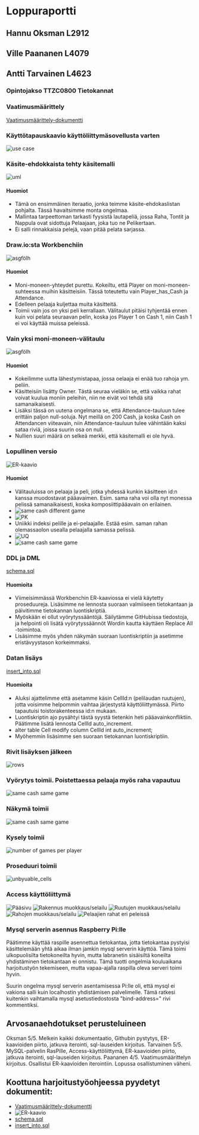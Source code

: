 # Loppuraportti

## Hannu Oksman L2912

## Ville Paananen L4079

## Antti Tarvainen L4623

### Opintojakso TTZC0800 Tietokannat

### Vaatimusmäärittely

[Vaatimusmäärittely-dokumentti](/Vaatimusmäärittely)

### Käyttötapauskaavio käyttöliittymäsovellusta varten

![use case](../Images/ttos0300_use_case.png)

### Käsite-ehdokkaista tehty käsitemalli

![uml](../Images/monopoliuml.png)

#### Huomiot
* Tämä on ensimmäinen iteraatio, jonka teimme käsite-ehdokaslistan pohjalta. Tässä havaitsimme monta ongelmaa.
* Mallintaa tarpeettoman tarkasti fyysistä lautapeliä, jossa Raha, Tontit ja Nappula ovat sidottuja Pelaajaan, joka tuo ne Pelikertaan.
* Ei salli rinnakkaisia pelejä, vaan pitää pelata sarjassa.

### Draw.io:sta Workbenchiin

![asgfölh](../Images/monopoliasgfölh.PNG)

#### Huomiot
* Moni-moneen-yhteydet purettu. Kokeiltu, että Player on moni-moneen-suhteessa muihin käsitteisiin. Tässä toteutettu vain Player_has_Cash ja Attendance.
* Edelleen pelaaja kuljettaa muita käsitteitä.
* Toimii vain jos on yksi peli kerrallaan. Välitaulut pitäisi tyhjentää ennen kuin voi pelata seuraavan pelin, koska jos Player 1 on Cash 1, niin Cash 1 ei voi käyttää muissa peleissä.

### Vain yksi moni-moneen-välitaulu

![asgfölh](../Images/monopoliumlmysql.PNG)

#### Huomiot
* Kokeilimme uutta lähestymistapaa, jossa oelaaja ei enää tuo rahoja ym. peliin.
* Käsitteisiin lisätty Owner. Tästä seuraa vieläkin se, että vaikka rahat voivat kuulua moniin peleihin, niin ne eivät voi tehdä sitä samanaikaisesti.
* Lisäksi tässä on uutena ongelmana se, että Attendance-tauluun tulee erittäin paljon null-soluja. Nyt meillä on 200 Cash, ja koska Cash on Attendancen viiteavain, niin Attendance-tauluun tulee vähintään kaksi sataa riviä, joissa suurin osa on null.
* Nullien suuri määrä on selkeä merkki, että käsitemalli ei ole hyvä.

### Lopullinen versio

![ER-kaavio](../Images/monopolifinal.PNG)

#### Huomiot
* Välitauluissa on pelaaja ja peli, jotka yhdessä kunkin käsitteen id:n kanssa muodostavat pääavaimen. Esim. sama raha voi olla nyt monessa pelissä samanaikaisesti, koska komposiittipääavain on erilainen.
* ![same cash different game](../Images/same_cash_different_game.PNG)
* ![PK](../Images/phc_pk.PNG)
* Uniikki indeksi pelille ja ei-pelaajalle. Estää esim. saman rahan olemassaolon usealla pelaajalla samassa pelissä.
* ![UQ](../Images/phc_i.PNG)
* ![same cash same game](../Images/same_cash_same_game_error.PNG)

### DDL ja DML

[schema.sql](../SQLmaterials/schema.sql)

#### Huomioita
* Viimeisimmässä Workbenchin ER-kaaviossa ei vielä käytetty proseduureja. Lisäsimme ne lennosta suoraan valmiiseen tietokantaan ja päivitimme tietokannan luontiskriptiä. 
* Myöskään ei ollut vyörytyssääntöjä. Säilytämme GitHubissa tiedostoja, ja helpointi oli lisätä vyörytyssäännöt Wordin kautta käyttäen Replace All -toimintoa.
* Lisäsimme myös yhden näkymän suoraan luontiskriptiin ja asetimme eristävyystason korkeimmaksi.

### Datan lisäys

[insert_into.sql](../SQLmaterials/insert_into.sql)

#### Huomioita
* Aluksi ajattelimme että asetamme käsin CellId:n (pelilaudan ruutujen), jotta voisimme helpommin vaihtaa järjestystä käyttöliittymässä. Piirto tapautuisi toistorakenteessa id:n mukaan.
* Luontiskriptin ajo pysähtyi tästä syystä tietenkin heti pääavainkonfliktiin. Päätimme lisätä lennosta CellId auto_increment.
* alter table Cell modify column CellId int auto_increment;
* Myöhemmin lisäsimme sen suoraan tietokannan luontiskriptiin.

### Rivit lisäyksen jälkeen

![rows](../Images/nbr_of_table_rows.PNG)

### Vyörytys toimii. Poistettaessa pelaaja myös raha vapautuu

![same cash same game](../Images/on_update_toimii.png)

### Näkymä toimii

![same cash same game](../Images/create_view.PNG)


### Kysely toimii

![number of games per player](../Images/games_per_player.PNG)

### Proseduuri toimii

![unbyuable_cells](../Images/delimiter.PNG)

### Access käyttöliittymä

![Pääsivu](../Images/AccessMain.PNG)
![Rakennus muokkaus/selailu](../Images/AccessBuildings.PNG)
![Ruutujen muokkaus/selailu](../Images/AccessCells.PNG)
![Rahojen muokkaus/selailu](../Images/AccessCash.PNG)
![Pelaajien rahat eri peleissä](../Images/AccessTotalCash.PNG)

### Mysql serverin asennus Raspberry Pi:lle

Päätimme käyttää raspille asennettua tietokantaa, jotta tietokantaa pystyisi käsittelemään yhtä aikaa ilman jamkin mysql serverin käyttöä. Tämä toimi ulkopuolisilta tietokoneilta hyvin, mutta labranetin sisäisiltä koneilta yhdistäminen tietokantaan ei onnistu. Tämä tuotti ongelmia kouluaikana harjoitustyön tekemiseen, mutta vapaa-ajalla raspilla oleva serveri toimi hyvin.

Suurin ongelma mysql serverin asentamisessa Pi:lle oli, että mysql ei vakiona salli kuin localhostin yhdistämisen palvelimelle. Tämä ratkesi kuitenkin vaihtamalla mysql asetustiedostosta "bind-address=" rivi kommentiksi.


## Arvosanaehdotukset perusteluineen

Oksman 5/5. Melkein kaikki dokumentaatio, Githubin pystytys, ER-kaavioiden piirto, jatkuva iterointi, sql-lauseiden kirjoitus.
Tarvainen 5/5. MySQL-palvelin RasPille, Access-käyttöliittymä, ER-kaavioiden piirto, jatkuva iterointi, sql-lauseiden kirjoitus.
Paananen 4/5. Vaatimusmäärittelyn kirjoitus. Osallistui ER-kaavioiden iterointiin. Lopussa osallistuminen väheni.


## Koottuna harjoitustyöohjeessa pyydetyt dokumentit:
* [Vaatimusmäärittely-dokumentti](/Vaatimusmäärittely)
* ![ER-kaavio](../Images/monopolifinal.PNG)
* [schema.sql](../SQLmaterials/schema.sql)
* [insert_into.sql](../SQLmaterials/insert_into.sql)
